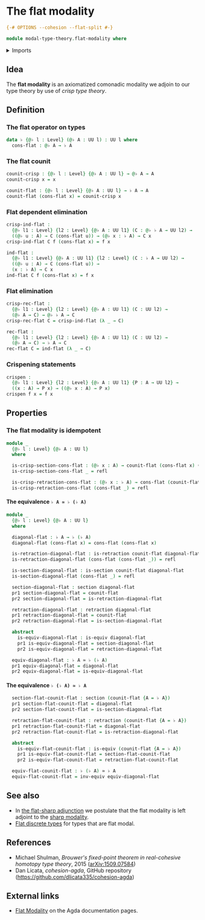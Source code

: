 # The flat modality

```agda
{-# OPTIONS --cohesion --flat-split #-}

module modal-type-theory.flat-modality where
```

<details><summary>Imports</summary>

```agda
open import foundation.dependent-pair-types
open import foundation.equivalences
open import foundation.function-types
open import foundation.homotopies
open import foundation.identity-types
open import foundation.retractions
open import foundation.sections
open import foundation.universe-levels
```

</details>

## Idea

The **flat modality** is an axiomatized comonadic modality we adjoin to our type
theory by use of _crisp type theory_.

## Definition

### The flat operator on types

```agda
data ♭ {@♭ l : Level} (@♭ A : UU l) : UU l where
  cons-flat : @♭ A → ♭ A
```

### The flat counit

```agda
counit-crisp : {@♭ l : Level} {@♭ A : UU l} → @♭ A → A
counit-crisp x = x

counit-flat : {@♭ l : Level} {@♭ A : UU l} → ♭ A → A
counit-flat (cons-flat x) = counit-crisp x
```

### Flat dependent elimination

```agda
crisp-ind-flat :
  {@♭ l1 : Level} {l2 : Level} {@♭ A : UU l1} (C : @♭ ♭ A → UU l2) →
  ((@♭ u : A) → C (cons-flat u)) → (@♭ x : ♭ A) → C x
crisp-ind-flat C f (cons-flat x) = f x

ind-flat :
  {@♭ l1 : Level} {@♭ A : UU l1} {l2 : Level} (C : ♭ A → UU l2) →
  ((@♭ u : A) → C (cons-flat u)) →
  (x : ♭ A) → C x
ind-flat C f (cons-flat x) = f x
```

### Flat elimination

```agda
crisp-rec-flat :
  {@♭ l1 : Level} {l2 : Level} {@♭ A : UU l1} (C : UU l2) →
  (@♭ A → C) → @♭ ♭ A → C
crisp-rec-flat C = crisp-ind-flat (λ _ → C)

rec-flat :
  {@♭ l1 : Level} {l2 : Level} {@♭ A : UU l1} (C : UU l2) →
  (@♭ A → C) → ♭ A → C
rec-flat C = ind-flat (λ _ → C)
```

### Crispening statements

```agda
crispen :
  {@♭ l1 : Level} {l2 : Level} {@♭ A : UU l1} {P : A → UU l2} →
  ((x : A) → P x) → ((@♭ x : A) → P x)
crispen f x = f x
```

## Properties

### The flat modality is idempotent

```agda
module _
  {@♭ l : Level} {@♭ A : UU l}
  where

  is-crisp-section-cons-flat : (@♭ x : A) → counit-flat (cons-flat x) ＝ x
  is-crisp-section-cons-flat _ = refl

  is-crisp-retraction-cons-flat : (@♭ x : ♭ A) → cons-flat (counit-flat x) ＝ x
  is-crisp-retraction-cons-flat (cons-flat _) = refl
```

#### The equivalence `♭ A ≃ ♭ (♭ A)`

```agda
module _
  {@♭ l : Level} {@♭ A : UU l}
  where

  diagonal-flat : ♭ A → ♭ (♭ A)
  diagonal-flat (cons-flat x) = cons-flat (cons-flat x)

  is-retraction-diagonal-flat : is-retraction counit-flat diagonal-flat
  is-retraction-diagonal-flat (cons-flat (cons-flat _)) = refl

  is-section-diagonal-flat : is-section counit-flat diagonal-flat
  is-section-diagonal-flat (cons-flat _) = refl

  section-diagonal-flat : section diagonal-flat
  pr1 section-diagonal-flat = counit-flat
  pr2 section-diagonal-flat = is-retraction-diagonal-flat

  retraction-diagonal-flat : retraction diagonal-flat
  pr1 retraction-diagonal-flat = counit-flat
  pr2 retraction-diagonal-flat = is-section-diagonal-flat

  abstract
    is-equiv-diagonal-flat : is-equiv diagonal-flat
    pr1 is-equiv-diagonal-flat = section-diagonal-flat
    pr2 is-equiv-diagonal-flat = retraction-diagonal-flat

  equiv-diagonal-flat : ♭ A ≃ ♭ (♭ A)
  pr1 equiv-diagonal-flat = diagonal-flat
  pr2 equiv-diagonal-flat = is-equiv-diagonal-flat
```

#### The equivalence `♭ (♭ A) ≃ ♭ A`

```agda
  section-flat-counit-flat : section (counit-flat {A = ♭ A})
  pr1 section-flat-counit-flat = diagonal-flat
  pr2 section-flat-counit-flat = is-section-diagonal-flat

  retraction-flat-counit-flat : retraction (counit-flat {A = ♭ A})
  pr1 retraction-flat-counit-flat = diagonal-flat
  pr2 retraction-flat-counit-flat = is-retraction-diagonal-flat

  abstract
    is-equiv-flat-counit-flat : is-equiv (counit-flat {A = ♭ A})
    pr1 is-equiv-flat-counit-flat = section-flat-counit-flat
    pr2 is-equiv-flat-counit-flat = retraction-flat-counit-flat

  equiv-flat-counit-flat : ♭ (♭ A) ≃ ♭ A
  equiv-flat-counit-flat = inv-equiv equiv-diagonal-flat
```

## See also

- In [the flat-sharp adjunction](modal-type-theory.flat-sharp-adjunction.md) we
  postulate that the flat modality is left adjoint to the
  [sharp modality](modal-type-theory.sharp-modality.md).
- [Flat discrete types](modal-type-theory.flat-discrete-crisp-types.md) for
  types that are flat modal.

## References

- Michael Shulman, _Brouwer's fixed-point theorem in real-cohesive homotopy type
  theory_, 2015 ([arXiv:1509.07584](https://arxiv.org/abs/1509.07584))
- Dan Licata, _cohesion-agda_, GitHub repository
  (<https://github.com/dlicata335/cohesion-agda>)

## External links

- [Flat Modality](https://agda.readthedocs.io/en/latest/language/flat.html) on
  the Agda documentation pages.
